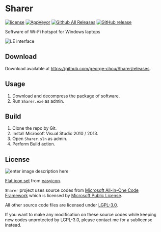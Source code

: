 Sharer
===============

[![license](https://img.shields.io/github/license/george-chou/Sharer.svg)](https://www.gnu.org/licenses/lgpl-3.0.en.html)
[![AppVeyor](https://img.shields.io/appveyor/ci/george-chou/Sharer.svg)](https://ci.appveyor.com/project/george-chou/Sharer)
[![Github All Releases](https://img.shields.io/github/downloads/george-chou/Sharer/total.svg)](https://github.com/george-chou/Sharer/releases)
[![GitHub release](https://img.shields.io/github/release/george-chou/Sharer.svg)](https://github.com/george-chou/Sharer/releases/latest)

Software of Wi-Fi hotspot for Windows laptops

![LE interface](https://github.com/george-chou/Sharer/raw/master/cover/sharer.PNG)

## Download ##

Download available at <https://github.com/george-chou/Sharer/releases>.

## Usage ##

 1. Download and decompress the package of software.
 2. Run `Sharer.exe` as admin.

## Build ##

 1. Clone the repo by Git.
 2. Install Microsoft Visual Studio 2010 / 2013.
 3. Open `Sharer.sln` as admin.
 4. Perform Build action.

## License ##

![enter image description here](http://www.gnu.org/graphics/lgplv3-147x51.png)

[Flat icon set](https://github.com/george-chou/Sharer/tree/master/Sharer/Resources) from [easyicon](https://www.easyicon.net/).

`Sharer` project uses source codes from [Microsoft All-In-One Code Framework](http://blogs.msdn.com/b/onecode/) which is licensed by [Microsoft Public License](http://www.microsoft.com/en-us/openness/licenses.aspx#MPL).

All other source code files are licensed under [LGPL-3.0](https://opensource.org/licenses/LGPL-3.0).

If you want to make any modification on these source codes while keeping new codes unprotected by LGPL-3.0, please contact me for a sublicense instead.

